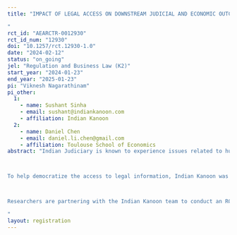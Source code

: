 ```yaml
---
title: "IMPACT OF LEGAL ACCESS ON DOWNSTREAM JUDICIAL AND ECONOMIC OUTCOMES
"
rct_id: "AEARCTR-0012930"
rct_id_num: "12930"
doi: "10.1257/rct.12930-1.0"
date: "2024-02-12"
status: "on_going"
jel: "Regulation and Business Law (K2)"
start_year: "2024-01-23"
end_year: "2025-01-23"
pi: "Viknesh Nagarathinam"
pi_other:
  1:
    - name: Sushant Sinha
    - email: sushant@indiankanoon.com
    - affiliation: Indian Kanoon
  2:
    - name: Daniel Chen
    - email: daniel.li.chen@gmail.com
    - affiliation: Toulouse School of Economics
abstract: "Indian Judiciary is known to experience issues related to huge caseload and delays. Furthermore, litigants do not have easy access to legal advice which often discourages them from reaching out to courts for resolving disputes and other legal troubles. From a macroeconomic perspective, this can be considered a hurdle to economic growth and improved quality of life for individuals and firms.

To help democratize the access to legal information, Indian Kanoon was rolled out in 2008. The primary goal behind the creation of India Kanoon was to democratize access to legal documents. Before its existence, accessing judgments and other legal documents was difficult for ordinary citizens unless they subscribed to expensive legal databases.One of the key features of India Kanoon is its user-friendly search capability. The platform breaks down judgments into paragraphs and provides direct links to referenced statutes, making it easier for users to understand the context.

Researchers are partnering with the Indian Kanoon team to conduct an RCT that aims to measure the economic and judicial impact of providing access to an improved user-friendly version of the legal search engine. The study involves over 100k users over a period of 1 year from all over India. The study measures the impact on the users’ legal knowledge after access to the website. The users will be linked with cases to track the judicial outcomes. The Researchers will also collect administrative data on the financial outcomes of the firms associated with the users.
"
layout: registration
---
```


